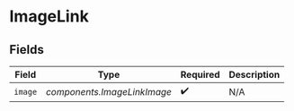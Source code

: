 # ImageLink


## Fields

| Field                       | Type                        | Required                    | Description                 |
| --------------------------- | --------------------------- | --------------------------- | --------------------------- |
| `image`                     | *components.ImageLinkImage* | :heavy_check_mark:          | N/A                         |
